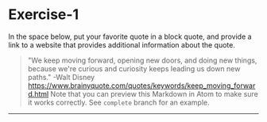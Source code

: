 # Exercise-1
In the space below, put your favorite quote in a block quote, and provide a link to a website that provides additional information about the quote.
>"We keep moving forward, opening new doors, and doing new things, because we're curious and curiosity keeps leading us down new paths." -Walt Disney
>https://www.brainyquote.com/quotes/keywords/keep_moving_forward.html
Note that you can preview this Markdown in Atom to make sure it works correctly. See `complete` branch for an example.

---
